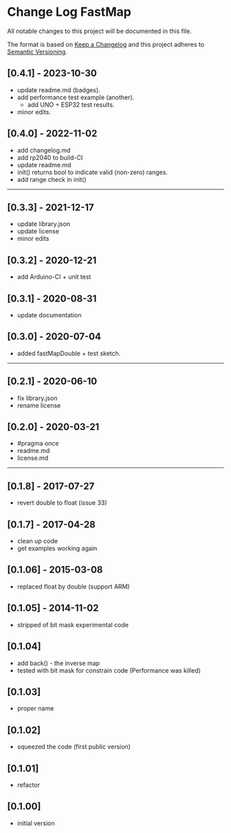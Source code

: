 # Change Log FastMap

All notable changes to this project will be documented in this file.

The format is based on [Keep a Changelog](http://keepachangelog.com/)
and this project adheres to [Semantic Versioning](http://semver.org/).


## [0.4.1] - 2023-10-30
- update readme.md (badges).
- add performance test example (another).
  - add UNO + ESP32 test results.
- minor edits.


## [0.4.0] - 2022-11-02
- add changelog.md
- add rp2040 to build-CI
- update readme.md
- init() returns bool to indicate valid (non-zero) ranges.
- add range check in init()

----

## [0.3.3] - 2021-12-17
- update library.json
- update license
- minor edits

## [0.3.2] - 2020-12-21
- add Arduino-CI + unit test

## [0.3.1] - 2020-08-31
- update documentation

## [0.3.0] - 2020-07-04
- added fastMapDouble + test sketch.

----

## [0.2.1] - 2020-06-10
- fix library.json
- rename license
## [0.2.0] - 2020-03-21
- #pragma once
- readme.md
- license.md

----

## [0.1.8] - 2017-07-27
- revert double to float (issue 33)

## [0.1.7] - 2017-04-28
- clean up code
- get examples working again

## [0.1.06] - 2015-03-08
- replaced float by double (support ARM)

## [0.1.05] - 2014-11-02
- stripped of bit mask experimental code

## [0.1.04]
- add back() - the inverse map
- tested with bit mask for constrain code (Performance was killed)

## [0.1.03]
- proper name

## [0.1.02]
- squeezed the code (first public version)

## [0.1.01]
- refactor


## [0.1.00]
- initial version
